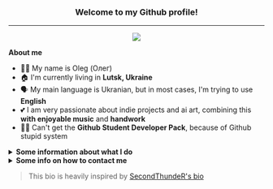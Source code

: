 


<h3 align="center"> Welcome to my Github profile! </h3>

---
<p align="center">
<img src="https://github-readme-stats.vercel.app/api?username=ItsOlegDm&show_icons=true&title_color=de6161&icon_color=de6161&count_private=true&theme=dracula&include_all_commits=false&custom_title=ItsOlegDm%27s%20GitHub%20Stats" /> </p>
<strong>About me</strong>

- 🙋‍♂️ My name is Oleg (Олег)
- 🏠 I'm currently living in **Lutsk, Ukraine**
- 🗣 My main language is Ukranian, but in most cases, I'm trying to use **English**
- 💕 I am very passionate about indie projects and ai art, combining this **with enjoyable music** and **handwork**
- 👨‍🎓 Can't get the **Github Student Developer Pack**, because of Github stupid system

</p>

<details><summary><strong>Some information about what I do</strong></summary><p>

- 📚 I'm currently learning:
  - **Python**
  - **PHP**
  - **CSS**
  - **JavaScript**
- 🏆 I've currently finished learning:
   - **[Basics] Javascript/SQL/Python/PHP/CSS**
- 🌱 I want to learn in future:
  - **JavaScript Things:**
    - **React**
- 🛠️ Check out some of my projects:
  - [StableDiffusion Stuff](https://sd.itsolegdm.com/) — Some of my tips for Stable DIffusion
  - [api.itsolegdm.com](https://docs.itsolegdm.com/) — My API (i really need to finish writing my docs)
  - [PNG Info bot](https://t.me/pnginfobot/) — Telegram bot to get Stable DIffusion metadata from images
  - [itsolegdm.com](https://itsolegdm.com/) — Just my personal website

</p></details>

<details><summary><strong>Some info on how to contact me</strong></summary><p>

- 🌍 Here are several sites where you can follow me:
  - **[X(not videos)](https://x.com/itsolegdm)**
  - **[Last.fm](https://last.fm/user/ItsOlegDm)**
  - **[AniList](https://anilist.co/user/ItsOlegDm/)**
  - **[Discord](https://discord.com/users/646963669799796738)**

- 📫 The best way you can reach me:
  - ✈ **[Telegram](https://t.me/itsolegdm)** or via 📧 **Email** - itsolegdm@gmail.com
  - 🕖 My active time: **8 A.M. - 4 A.M.** *(GMT+2)* (yes, i'm kinda crazy)

</p></details>

> This bio is heavily inspired by [SecondThundeR's bio](https://raw.githubusercontent.com/SecondThundeR/)
